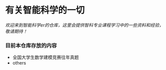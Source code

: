 # 有关智能科学的一切
*欢迎来到智能科学er的仓库，这里会提供智科专业课程学习中的一些资料和经验，敬请期待！*

### 目前本仓库存放的内容
- 全国大学生数学建模竞赛往年真题
- others
